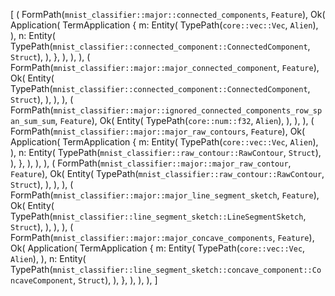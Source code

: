 [
    (
        FormPath(`mnist_classifier::major::connected_components`, `Feature`),
        Ok(
            Application(
                TermApplication {
                    m: Entity(
                        TypePath(`core::vec::Vec`, `Alien`),
                    ),
                    n: Entity(
                        TypePath(`mnist_classifier::connected_component::ConnectedComponent`, `Struct`),
                    ),
                },
            ),
        ),
    ),
    (
        FormPath(`mnist_classifier::major::major_connected_component`, `Feature`),
        Ok(
            Entity(
                TypePath(`mnist_classifier::connected_component::ConnectedComponent`, `Struct`),
            ),
        ),
    ),
    (
        FormPath(`mnist_classifier::major::ignored_connected_components_row_span_sum_sum`, `Feature`),
        Ok(
            Entity(
                TypePath(`core::num::f32`, `Alien`),
            ),
        ),
    ),
    (
        FormPath(`mnist_classifier::major::major_raw_contours`, `Feature`),
        Ok(
            Application(
                TermApplication {
                    m: Entity(
                        TypePath(`core::vec::Vec`, `Alien`),
                    ),
                    n: Entity(
                        TypePath(`mnist_classifier::raw_contour::RawContour`, `Struct`),
                    ),
                },
            ),
        ),
    ),
    (
        FormPath(`mnist_classifier::major::major_raw_contour`, `Feature`),
        Ok(
            Entity(
                TypePath(`mnist_classifier::raw_contour::RawContour`, `Struct`),
            ),
        ),
    ),
    (
        FormPath(`mnist_classifier::major::major_line_segment_sketch`, `Feature`),
        Ok(
            Entity(
                TypePath(`mnist_classifier::line_segment_sketch::LineSegmentSketch`, `Struct`),
            ),
        ),
    ),
    (
        FormPath(`mnist_classifier::major::major_concave_components`, `Feature`),
        Ok(
            Application(
                TermApplication {
                    m: Entity(
                        TypePath(`core::vec::Vec`, `Alien`),
                    ),
                    n: Entity(
                        TypePath(`mnist_classifier::line_segment_sketch::concave_component::ConcaveComponent`, `Struct`),
                    ),
                },
            ),
        ),
    ),
]